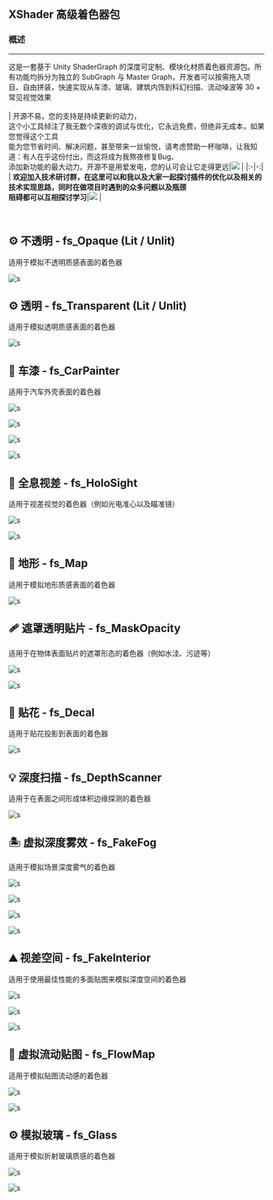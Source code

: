 ## XShader 高级着色器包
### 概述
------------
这是一套基于 Unity ShaderGraph 的深度可定制、模块化材质着色器资源包。所有功能均拆分为独立的 SubGraph 与 Master Graph，开发者可以按需拖入项目、自由拼装，快速实现从车漆、玻璃、建筑内饰到科幻扫描、流动噪波等 30 + 常见视觉效果
<br>
<br>
| 开源不易，您的支持是持续更新的动力，<br>这个小工具倾注了我无数个深夜的调试与优化，它永远免费，但绝非无成本，如果您觉得这个工具<br>能为您节省时间、解决问题，甚至带来一丝愉悦，请考虑赞助一杯咖啡，让我知道：有人在乎这份付出，而这将成为我熬夜修复Bug、<br>添加新功能的最大动力。开源不是用爱发电，您的认可会让它走得更远|![](Docs/donate.jpg) |
|:-|-:|
| **欢迎加入技术研讨群，在这里可以和我以及大家一起探讨插件的优化以及相关的技术实现思路，同时在做项目时遇到的众多问题以及瓶颈<br>阻碍都可以互相探讨学习**|![](Docs/qqgroups.jpg) |

<br>

## ⚙️ 不透明 - fs_Opaque (Lit / Unlit)

适用于模拟不透明质感表面的着色器

![s](Docs/fs_Opaque.png)

## ⚙️ 透明 - fs_Transparent (Lit / Unlit)

适用于模拟透明质感表面的着色器

![s](Docs/fs_Transparent.png)

## 🚗 车漆 - fs_CarPainter

适用于汽车外壳表面的着色器

![s](Docs/fs_CarPainter.png)

![s](Docs/fs_CarPainter0.png)

![s](Docs/fs_CarPainter1.png)

![s](Docs/fs_CarPainter2.png)

## 🎯 全息视差 - fs_HoloSight

适用于视差视觉的着色器（例如光电准心以及瞄准镜）

![s](Docs/fs_HoloSight_Reflex.gif)

![s](Docs/fs_HoloSight_Scope.gif)

## 🌋 地形 - fs_Map

适用于模拟地形质感表面的着色器

![s](Docs/fs_Map.png)

## 🩹 遮罩透明贴片 - fs_MaskOpacity

适用于在物体表面贴片的遮罩形态的着色器（例如水洼、污迹等）

![s](Docs/fs_MaskOpacity_0.png)

![s](Docs/fs_MaskOpacity_1.png)

## 🚀 贴花 - fs_Decal

适用于贴花投影到表面的着色器

![s](Docs/fs_Decal.png)

## 💡 深度扫描 - fs_DepthScanner

适用于在表面之间形成体积边缘探测的着色器

![s](Docs/fs_DepthScanner.png)

## 🏝 虚拟深度雾效 - fs_FakeFog

适用于模拟场景深度雾气的着色器

![s](Docs/fs_FakeFog_0.png)

![s](Docs/fs_FakeFog_1.png)

![s](Docs/fs_FakeFog_2.png)

![s](Docs/fs_FakeFog_3.gif)

## ⛰ 视差空间 - fs_FakeInterior

适用于使用最佳性能的多面贴图来模拟深度空间的着色器

![s](Docs/fs_FakeInterior_0.png)

![s](Docs/fs_FakeInterior_1.png)

![s](Docs/fs_FakeInterior_2.gif)

## 🧿 虚拟流动贴图 - fs_FlowMap

适用于模拟贴图流动感的着色器

![s](Docs/fs_FlowMap_0.gif)

![s](Docs/fs_FlowMap_1.gif)

## ⚙️ 模拟玻璃 - fs_Glass

适用于模拟折射玻璃质感的着色器

![s](Docs/fs_Glass_0.gif)

![s](Docs/fs_Glass_1.gif)
